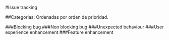 #Issue tracking

##Categorias:
Ordenadas por orden de prioridad.

###Blocking bug
###Non blocking bug
###Unexpected behaviour
###User experience enhancement 
###Feature enhancement
